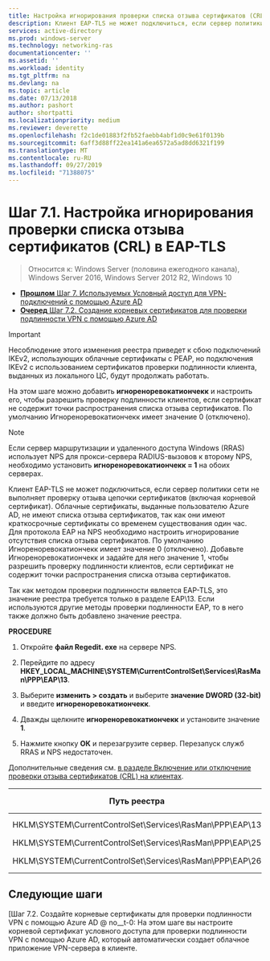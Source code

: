 ```yaml
---
title: Настройка игнорирования проверки списка отзыва сертификатов (CRL) в EAP-TLS
description: Клиент EAP-TLS не может подключиться, если сервер политики сети не выполняет проверку отзыва цепочки сертификатов (включая корневой сертификат) клиента и не проверяет, отозваны ли сертификаты.
services: active-directory
ms.prod: windows-server
ms.technology: networking-ras
documentationcenter: ''
ms.assetid: ''
ms.workload: identity
ms.tgt_pltfrm: na
ms.devlang: na
ms.topic: article
ms.date: 07/13/2018
ms.author: pashort
author: shortpatti
ms.localizationpriority: medium
ms.reviewer: deverette
ms.openlocfilehash: f2c1de01883f2fb52faebb4abf1d0c9e61f0139b
ms.sourcegitcommit: 6aff3d88ff22ea141a6ea6572a5ad8dd6321f199
ms.translationtype: MT
ms.contentlocale: ru-RU
ms.lasthandoff: 09/27/2019
ms.locfileid: "71388075"
---
```

# <a name="step-71-configure-eap-tls-to-ignore-certificate-revocation-list-crl-checking"></a>Шаг 7.1. Настройка игнорирования проверки списка отзыва сертификатов (CRL) в EAP-TLS

>Относится к: Windows Server (половина ежегодного канала), Windows Server 2016, Windows Server 2012 R2, Windows 10

- [**Прошлом** Шаг 7. Используемых Условный доступ для VPN-подключений с помощью Azure AD](ad-ca-vpn-connectivity-windows10.md)
- [**Очеред** Шаг 7.2. Создание корневых сертификатов для проверки подлинности VPN с помощью Azure AD](vpn-create-root-cert-for-vpn-auth-azure-ad.md)

>[!IMPORTANT]
>Несоблюдение этого изменения реестра приведет к сбою подключений IKEv2, использующих облачные сертификаты с PEAP, но подключения IKEv2 с использованием сертификатов проверки подлинности клиента, выданных из локального ЦС, будут продолжать работать.

На этом шаге можно добавить **игнореноревокатиончекк** и настроить его, чтобы разрешить проверку подлинности клиентов, если сертификат не содержит точки распространения списка отзыва сертификатов. По умолчанию Игнореноревокатиончекк имеет значение 0 (отключено).

>[!NOTE]
>Если сервер маршрутизации и удаленного доступа Windows (RRAS) использует NPS для прокси-сервера RADIUS-вызовов к второму NPS, необходимо установить **игнореноревокатиончекк = 1** на обоих серверах.

Клиент EAP-TLS не может подключиться, если сервер политики сети не выполняет проверку отзыва цепочки сертификатов (включая корневой сертификат). Облачные сертификаты, выданные пользователю Azure AD, не имеют списка отзыва сертификатов, так как они имеют краткосрочные сертификаты со временем существования один час. Для протокола EAP на NPS необходимо настроить игнорирование отсутствия списка отзыва сертификатов. По умолчанию Игнореноревокатиончекк имеет значение 0 (отключено). Добавьте Игнореноревокатиончекк и задайте для него значение 1, чтобы разрешить проверку подлинности клиентов, если сертификат не содержит точки распространения списка отзыва сертификатов. 

Так как методом проверки подлинности является EAP-TLS, это значение реестра требуется только в разделе EAP\13. Если используются другие методы проверки подлинности EAP, то в него также должно быть добавлено значение реестра. 

**PROCEDURE**

1. Откройте **файл Regedit. exe** на сервере NPS.

2. Перейдите по адресу **HKEY_LOCAL_MACHINE\SYSTEM\CurrentControlSet\Services\RasMan\PPP\EAP\13**.

3. Выберите **изменить > создать** и выберите **значение DWORD (32-bit)** и введите **игнореноревокатиончекк**.

4. Дважды щелкните **игнореноревокатиончекк** и установите значение **1**.

5. Нажмите кнопку **ОК** и перезагрузите сервер. Перезапуск служб RRAS и NPS недостаточен.

Дополнительные сведения см. [в разделе Включение или отключение проверки отзыва сертификатов (CRL) на клиентах](https://technet.microsoft.com/library/bb680540.aspx).


|Путь реестра  |Расширение EAP  |
|---------|---------|
|HKLM\SYSTEM\CurrentControlSet\Services\RasMan\PPP\EAP\13     |Протокол EAP-TLS         |
|HKLM\SYSTEM\CurrentControlSet\Services\RasMan\PPP\EAP\25     |PEAP         |
|HKLM\SYSTEM\CurrentControlSet\Services\RasMan\PPP\EAP\26     |EAP-MSCHAP v2         |

## <a name="next-steps"></a>Следующие шаги

[Шаг 7.2. Создайте корневые сертификаты для проверки подлинности VPN с помощью Azure AD @ no__t-0: На этом шаге вы настроите корневой сертификат условного доступа для проверки подлинности VPN с помощью Azure AD, который автоматически создает облачное приложение VPN-сервера в клиенте.
